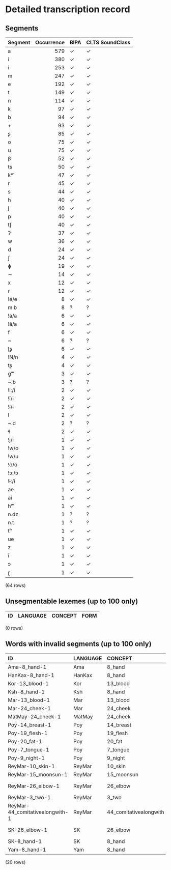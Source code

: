 
# Detailed transcription record

## Segments

| Segment | Occurrence | BIPA | CLTS SoundClass |
|:----------|-------------:|:-------|:------------------|
| a | 579 | ✓ | ✓ |
| i | 380 | ✓ | ✓ |
| ɨ | 253 | ✓ | ✓ |
| m | 247 | ✓ | ✓ |
| e | 192 | ✓ | ✓ |
| t | 149 | ✓ | ✓ |
| n | 114 | ✓ | ✓ |
| k | 97 | ✓ | ✓ |
| b | 94 | ✓ | ✓ |
| + | 93 | ✓ | ✓ |
| ʂ | 85 | ✓ | ✓ |
| o | 75 | ✓ | ✓ |
| u | 75 | ✓ | ✓ |
| β | 52 | ✓ | ✓ |
| ts | 50 | ✓ | ✓ |
| kʷ | 47 | ✓ | ✓ |
| r | 45 | ✓ | ✓ |
| s | 44 | ✓ | ✓ |
| h | 40 | ✓ | ✓ |
| j | 40 | ✓ | ✓ |
| p | 40 | ✓ | ✓ |
| tʃ | 40 | ✓ | ✓ |
| ʔ | 37 | ✓ | ✓ |
| w | 36 | ✓ | ✓ |
| d | 24 | ✓ | ✓ |
| ʃ | 24 | ✓ | ✓ |
| ɸ | 19 | ✓ | ✓ |
| ∼ | 14 | ✓ | ✓ |
| x | 12 | ✓ | ✓ |
| ɾ | 12 | ✓ | ✓ |
| !é/e | 8 | ✓ | ✓ |
| m.b | 8 | ? | ? |
| !á/a | 6 | ✓ | ✓ |
| !ã/a | 6 | ✓ | ✓ |
| f | 6 | ✓ | ✓ |
| ~ | 6 | ? | ? |
| ʈʂ | 6 | ✓ | ✓ |
| !N/n | 4 | ✓ | ✓ |
| tʂ | 4 | ✓ | ✓ |
| gʷ | 3 | ✓ | ✓ |
| ~.b | 3 | ? | ? |
| !iː/i | 2 | ✓ | ✓ |
| !ĩ/i | 2 | ✓ | ✓ |
| !ɨ̃/ɨ | 2 | ✓ | ✓ |
| l | 2 | ✓ | ✓ |
| ~.d | 2 | ? | ? |
| ɬ | 2 | ✓ | ✓ |
| !j/i | 1 | ✓ | ✓ |
| !w/o | 1 | ✓ | ✓ |
| !w/u | 1 | ✓ | ✓ |
| !õ/o | 1 | ✓ | ✓ |
| !ɔː/ɔ | 1 | ✓ | ✓ |
| !ɨː/ɨ | 1 | ✓ | ✓ |
| ae | 1 | ✓ | ✓ |
| ai | 1 | ✓ | ✓ |
| hʷ | 1 | ✓ | ✓ |
| n.dz | 1 | ? | ? |
| n.t | 1 | ? | ? |
| tʰ | 1 | ✓ | ✓ |
| ue | 1 | ✓ | ✓ |
| z | 1 | ✓ | ✓ |
| ĩ | 1 | ✓ | ✓ |
| ɔ | 1 | ✓ | ✓ |
| ɽ | 1 | ✓ | ✓ |

(64 rows)



## Unsegmentable lexemes (up to 100 only)

| ID | LANGUAGE | CONCEPT | FORM |
|------|------------|-----------|--------|

(0 rows)



## Words with invalid segments (up to 100 only)

| ID | LANGUAGE | CONCEPT | FORM | SEGMENTS |
|:--------------------------------|:-----------|:-----------------------|:---------|:-------------------------------|
| Ama-8_hand-1 | Ama | 8_hand | mɨkɨ̃ | m ɨ k ɨ <s> ~ </s> |
| HanKax-8_hand-1 | HanKax | 8_hand | mɨkɨ̃ | m ɨ k ɨ <s> ~ </s> |
| Kor-13_blood-1 | Kor | 13_blood | inta | i <s> n.t </s> a |
| Ksh-8_hand-1 | Ksh | 8_hand | mɨkɨ̃ | m ɨ k ɨ <s> ~ </s> |
| Mar-13_blood-1 | Mar | 13_blood | imbi | i <s> m.b </s> i |
| Mar-24_cheek-1 | Mar | 24_cheek | tambo | t a <s> m.b </s> o |
| MatMay-24_cheek-1 | MatMay | 24_cheek | tambu | t a <s> m.b </s> u |
| Poy-14_breast-1 | Poy | 14_breast | hũba | h u <s> ~.b </s> a |
| Poy-19_flesh-1 | Poy | 19_flesh | nãbi | n a <s> ~.b </s> i |
| Poy-20_fat-1 | Poy | 20_fat | hãdi | h a <s> ~.d </s> i |
| Poy-7_tongue-1 | Poy | 7_tongue | ãda | a <s> ~.d </s> a |
| Poy-9_night-1 | Poy | 9_night | iãvu | i a <s> ~.b </s> u |
| ReyMar-10_skin-1 | ReyMar | 10_skin | e-mbiti | e + <s> m.b </s> i t i |
| ReyMar-15_moonsun-1 | ReyMar | 15_moonsun | mbandzi | <s> m.b </s> a <s> n.dz </s> i |
| ReyMar-26_elbow-1 | ReyMar | 26_elbow | e-mba-co | e + <s> m.b </s> a + ts o |
| ReyMar-3_two-1 | ReyMar | 3_two | mbeta | <s> m.b </s> e t a |
| ReyMar-44_comitativealongwith-1 | ReyMar | 44_comitativealongwith | mbeta | <s> m.b </s> e t a |
| SK-26_elbow-1 | SK | 26_elbow | põtõko | p !õ/o t o <s> ~ </s> k o |
| SK-8_hand-1 | SK | 8_hand | mɨkɨ̃ | m ɨ k ɨ <s> ~ </s> |
| Yam-8_hand-1 | Yam | 8_hand | mɨkɨ̃ | m ɨ k ɨ <s> ~ </s> |

(20 rows)


